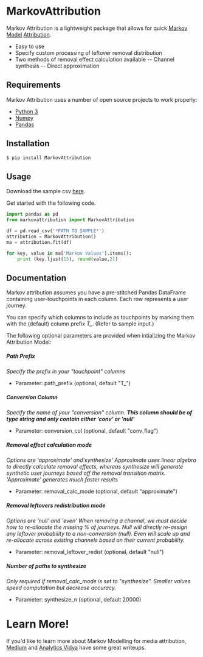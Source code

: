 # MarkovAttribution

Markov Attribution is a lightweight package that allows for quick [Markov Model](https://en.wikipedia.org/wiki/Markov_model) [Attribution](https://en.wikipedia.org/wiki/Attribution_(marketing)).

  - Easy to use
  - Specify custom processing of leftover removal distribution
  - Two methods of removal effect calculation available
    -- Channel synthesis
    -- Direct approximation

## Requirements

Markov Attribution uses a number of open source projects to work properly:

* [Python 3](https://www.python.org/download/releases/3.0/)
* [Numpy](https://pypi.org/project/numpy/)
* [Pandas](https://pypi.org/project/pandas/)

## Installation

```sh
$ pip install MarkovAttribution
```
## Usage

Download the sample csv [here](https://github.com/dsearle90/MarkovAttribution/raw/master/sample/paths.csv).

Get started with the following code.

```py
import pandas as pd
from markovattribution import MarkovAttribution

df = pd.read_csv('*PATH TO SAMPLE*')
attribution = MarkovAttribution()
ma = attribution.fit(df)

for key, value in ma['Markov Values'].items():
    print (key.ljust(15), round(value,2))
```
## Documentation
Markov attribution assumes you have a pre-stitched Pandas DataFrame containing user-touchpoints in each column. Each row represents a user journey.

You can specify which columns to include as touchpoints by marking them with the (default) column prefix *T_*. (Refer to sample input.)

The following optional parameters are provided when intializing the Markov Attribution Model:

##### Path Prefix
*Specify the prefix in your "touchpoint" columns*
+ Parameter: path_prefix (optional, default "T_")


##### Conversion Column
*Specify the name of your "conversion" column. **This column should be of type string and only contain either 'conv' or 'null'***
+ Parameter: conversion_col (optional, default "conv_flag")

##### Removal effect calculation mode
*Options are 'approximate' and'synthesize'*
*Approximate uses linear algebra to directly calculate removal effects, whereas synthesize will generate synthetic user journeys based off the removal transition matrix.* 
*'Approximate' generates much faster results*
+ Parameter: removal_calc_mode (optional, default "approximate")

##### Removal leftovers redistribution mode
*Options are 'null' and 'even'*
*When removing a channel, we must decide how to re-allocate the missing % of journeys. Null will directly re-assign any leftover probability to a non-conversion (null). Even will scale up and re-allocate across existing channels based on their current probability.*
+ Parameter: removal_leftover_redist (optional, default "null")

##### Number of paths to synthesize
*Only required if removal_calc_mode is set to "synthesize". Smaller values speed computation but decrease accuracy.*
+ Parameter: synthesize_n (optional, default 20000)


# Learn More!

If you'd like to learn more about Markov Modelling for media attribution, [Medium](https://medium.com/@mortenhegewald/marketing-channel-attribution-using-markov-chains-101-in-python-78fb181ebf1e) and [Analytics Vidya](https://www.analyticsvidhya.com/blog/2018/01/channel-attribution-modeling-using-markov-chains-in-r/) have some great writeups.
